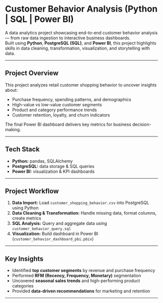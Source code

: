 
#  Customer Behavior Analysis (Python | SQL | Power BI)

A data analytics project showcasing end-to-end customer behavior analysis — from raw data ingestion to interactive business dashboards.  
Built using **Python**, **PostgreSQL (SQL)**, and **Power BI**, this project highlights skills in data cleaning, transformation, visualization, and storytelling with data.

---

##  Project Overview
This project analyzes retail customer shopping behavior to uncover insights about:
- Purchase frequency, spending patterns, and demographics  
- High-value vs low-value customer segments  
- Product and category performance trends  
- Customer retention, loyalty, and churn indicators  

The final Power BI dashboard delivers key metrics for business decision-making.

---

##  Tech Stack
- **Python:** pandas, SQLAlchemy 
- **PostgreSQL:** data storage & SQL queries  
- **Power BI:** visualization & KPI dashboards  

---

##  Project Workflow
1. **Data Import:** Load `customer_shopping_behavior.csv` into PostgreSQL using Python  
2. **Data Cleaning & Transformation:** Handle missing data, format columns, create metrics  
3. **SQL Analysis:** Query and aggregate data using `customer_behavior_query.sql`  
4. **Visualization:** Build dashboard in Power BI (`customer_behavior_dashboard_pbi.pbix`)  

---

##  Key Insights
- Identified **top customer segments** by revenue and purchase frequency  
- Performed **RFM (Recency, Frequency, Monetary)** segmentation  
- Uncovered **seasonal sales trends** and high-performing product categories  
- Provided **data-driven recommendations** for marketing and retention  

---

